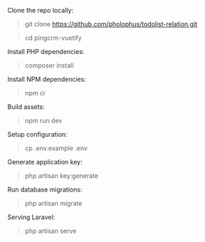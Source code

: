 Clone the repo locally:

> git clone https://github.com/pholophus/todolist-relation.git 

> cd pingcrm-vuetify

Install PHP dependencies:
> composer install

Install NPM dependencies:
> npm ci

Build assets:
> npm run dev

Setup configuration:
> cp .env.example .env

Generate application key:
> php artisan key:generate

Run database migrations:
> php artisan migrate

Serving Laravel:
> php artisan serve
